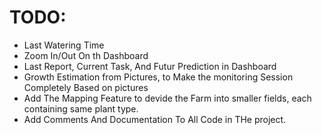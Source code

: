 # TODO:
- Last Watering Time
- Zoom In/Out On th Dashboard
- Last Report, Current Task, And Futur Prediction in Dashboard
- Growth Estimation from Pictures, to Make the monitoring Session Completely Based on pictures
- Add The Mapping Feature to devide the Farm into smaller fields, each containing same plant type.
- Add Comments And Documentation To All Code in THe project.
